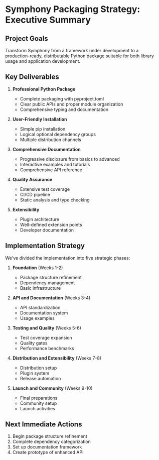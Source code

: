 # Symphony Packaging Strategy: Executive Summary

## Project Goals
Transform Symphony from a framework under development to a production-ready, distributable Python package suitable for both library usage and application development.

## Key Deliverables

1. **Professional Python Package**
   - Complete packaging with pyproject.toml
   - Clear public APIs and proper module organization
   - Comprehensive typing and documentation

2. **User-Friendly Installation**
   - Simple pip installation
   - Logical optional dependency groups
   - Multiple distribution channels

3. **Comprehensive Documentation**
   - Progressive disclosure from basics to advanced
   - Interactive examples and tutorials
   - Comprehensive API reference

4. **Quality Assurance**
   - Extensive test coverage
   - CI/CD pipeline
   - Static analysis and type checking

5. **Extensibility**
   - Plugin architecture
   - Well-defined extension points
   - Developer documentation

## Implementation Strategy

We've divided the implementation into five strategic phases:

1. **Foundation** (Weeks 1-2)
   - Package structure refinement
   - Dependency management
   - Basic infrastructure

2. **API and Documentation** (Weeks 3-4)
   - API standardization
   - Documentation system
   - Usage examples

3. **Testing and Quality** (Weeks 5-6)
   - Test coverage expansion
   - Quality gates
   - Performance benchmarks

4. **Distribution and Extensibility** (Weeks 7-8)
   - Distribution setup
   - Plugin system
   - Release automation

5. **Launch and Community** (Weeks 9-10)
   - Final preparations
   - Community setup
   - Launch activities

## Next Immediate Actions

1. Begin package structure refinement
2. Complete dependency categorization
3. Set up documentation framework
4. Create prototype of enhanced API